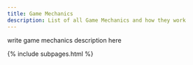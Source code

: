 ```yaml
---
title: Game Mechanics
description: List of all Game Mechanics and how they work
---
```


write game mechanics description here

{% include subpages.html %}
